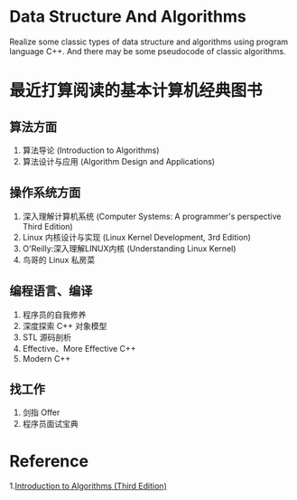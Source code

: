 # Data Structure And Algorithms

Realize some classic types of data structure and algorithms using program language C++. And there may be some pseudocode of classic algorithms.


# 最近打算阅读的基本计算机经典图书
## 算法方面
1. 算法导论 (Introduction to Algorithms)
2. 算法设计与应用 (Algorithm Design and Applications)

## 操作系统方面
1. 深入理解计算机系统 (Computer Systems: A programmer's perspective Third Edition)
2. Linux 内核设计与实现 (Linux Kernel Development, 3rd Edition)
3. O'Reilly:深入理解LINUX内核 (Understanding Linux Kernel)
4. 鸟哥的 Linux 私房菜

## 编程语言、编译
1. 程序员的自我修养
2. 深度探索 C++ 对象模型
3. STL 源码剖析
4. Effective、More Effective C++
5. Modern C++

## 找工作
1. 剑指 Offer
2. 程序员面试宝典

# Reference
1.[Introduction to Algorithms (Third Edition)](https://ms.sapientia.ro/~kasa/Algorithms_3rd.pdf)